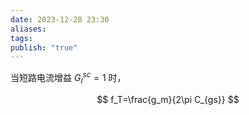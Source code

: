 ```yaml
---
date: 2023-12-28 23:30
aliases: 
tags: 
publish: "true"
---
```

当短路电流增益 $G_{I}^{sc} = 1$ 时，

$$
f_T=\frac{g_m}{2\pi C_{gs}}
$$
